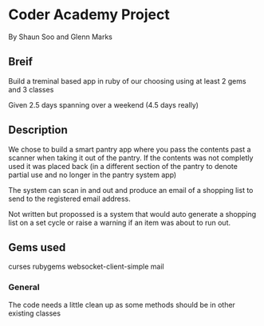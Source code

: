 # Coder Academy Project

 By Shaun Soo and Glenn Marks

## Breif

 Build a treminal based app in ruby of our choosing using at least 2 gems and 3 classes

 Given 2.5 days spanning over a weekend (4.5 days really)

## Description

We chose to build a smart pantry app where you pass the contents past a scanner when taking it out of the pantry. If the contents was not completly used it was placed back (in a different section of the pantry to denote partial use and no longer in the pantry system app)

The system can scan in and out and produce an email of a shopping list to send to the registered email address.

Not written but propossed is a system that would auto generate a shopping list on a set cycle or raise a warning if an item was about to run out.

## Gems used

  curses
  rubygems
  websocket-client-simple
  mail

### General

  The code needs a little clean up as some methods should be in other existing classes

